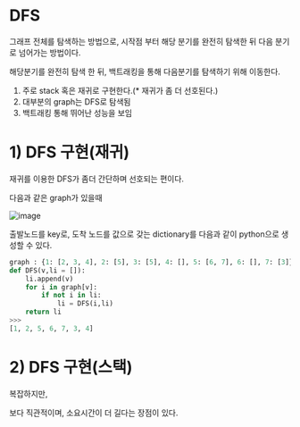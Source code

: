 # DFS

그래프 전체를 탐색하는 방법으로, 시작점 부터 해당 분기를 완전히 탐색한 뒤 다음 분기로 넘어가는 방법이다.

해당분기를 완전히 탐색 한 뒤, 백트래킹을 통해 다음분기를 탐색하기 위해 이동한다. 

1) 주로 stack 혹은 재귀로 구현한다.(* 재귀가 좀 더 선호된다.)
2) 대부분의 graph는 DFS로 탐색됨
3) 백트래킹 통해 뛰어난 성능을 보임

# 1) DFS 구현(재귀)

재귀를 이용한 DFS가 좀더 간단하며 선호되는 편이다.

다음과 같은 graph가 있을때

![image](https://user-images.githubusercontent.com/73323188/122566376-75772300-d082-11eb-87b2-7ebd35a559ac.png)

출발노드를 key로, 도착 노드를 값으로 갖는 dictionary를 다음과 같이 python으로 생성할 수 있다.


```python
graph : {1: [2, 3, 4], 2: [5], 3: [5], 4: [], 5: [6, 7], 6: [], 7: [3]}
def DFS(v,li = []):
    li.append(v)
    for i in graph[v]:
        if not i in li:
            li = DFS(i,li)
    return li    
>>>
[1, 2, 5, 6, 7, 3, 4]
```

# 2) DFS 구현(스택)



복잡하지만,

보다 직관적이며, 소요시간이 더 길다는 장점이 있다.
